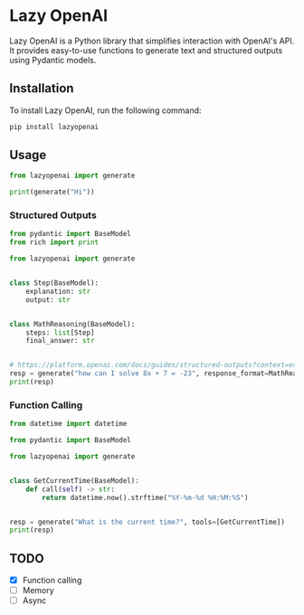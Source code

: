 # Lazy OpenAI

Lazy OpenAI is a Python library that simplifies interaction with OpenAI's API. It provides easy-to-use functions to generate text and structured outputs using Pydantic models.

## Installation

To install Lazy OpenAI, run the following command:

```sh
pip install lazyopenai
```

## Usage

```python
from lazyopenai import generate

print(generate("Hi"))
```

### Structured Outputs

```python
from pydantic import BaseModel
from rich import print

from lazyopenai import generate


class Step(BaseModel):
    explanation: str
    output: str


class MathReasoning(BaseModel):
    steps: list[Step]
    final_answer: str


# https://platform.openai.com/docs/guides/structured-outputs?context=ex1#chain-of-thought
resp = generate("how can I solve 8x + 7 = -23", response_format=MathReasoning)
print(resp)
```

### Function Calling

```python
from datetime import datetime

from pydantic import BaseModel

from lazyopenai import generate


class GetCurrentTime(BaseModel):
    def call(self) -> str:
        return datetime.now().strftime("%Y-%m-%d %H:%M:%S")


resp = generate("What is the current time?", tools=[GetCurrentTime])
print(resp)
```

## TODO

- [x] Function calling
- [ ] Memory
- [ ] Async
